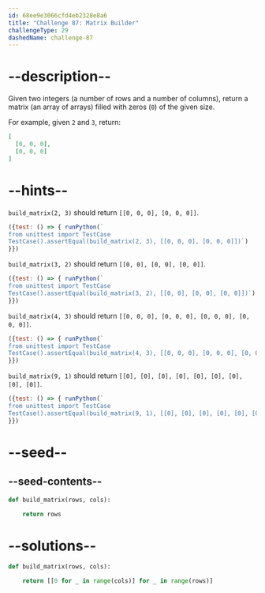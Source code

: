 ```yaml
---
id: 68ee9e3066cfd4eb2328e8a6
title: "Challenge 87: Matrix Builder"
challengeType: 29
dashedName: challenge-87
---
```


# --description--

Given two integers (a number of rows and a number of columns), return a matrix (an array of arrays) filled with zeros (`0`) of the given size.

For example, given `2` and `3`, return:

```json
[
  [0, 0, 0],
  [0, 0, 0]
]
```

# --hints--

`build_matrix(2, 3)` should return `[[0, 0, 0], [0, 0, 0]]`.

```js
({test: () => { runPython(`
from unittest import TestCase
TestCase().assertEqual(build_matrix(2, 3), [[0, 0, 0], [0, 0, 0]])`)
}})
```

`build_matrix(3, 2)` should return `[[0, 0], [0, 0], [0, 0]]`.

```js
({test: () => { runPython(`
from unittest import TestCase
TestCase().assertEqual(build_matrix(3, 2), [[0, 0], [0, 0], [0, 0]])`)
}})
```

`build_matrix(4, 3)` should return `[[0, 0, 0], [0, 0, 0], [0, 0, 0], [0, 0, 0]]`.

```js
({test: () => { runPython(`
from unittest import TestCase
TestCase().assertEqual(build_matrix(4, 3), [[0, 0, 0], [0, 0, 0], [0, 0, 0], [0, 0, 0]])`)
}})
```

`build_matrix(9, 1)` should return `[[0], [0], [0], [0], [0], [0], [0], [0], [0]]`.

```js
({test: () => { runPython(`
from unittest import TestCase
TestCase().assertEqual(build_matrix(9, 1), [[0], [0], [0], [0], [0], [0], [0], [0], [0]])`)
}})
```

# --seed--

## --seed-contents--

```py
def build_matrix(rows, cols):

    return rows
```

# --solutions--

```py
def build_matrix(rows, cols):

    return [[0 for _ in range(cols)] for _ in range(rows)]
```
